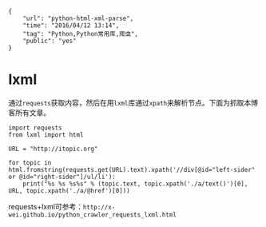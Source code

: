 ```
{
    "url": "python-html-xml-parse",
    "time": "2016/04/12 13:14",
    "tag": "Python,Python常用库,爬虫",
    "public": "yes"
}
```

# lxml

通过`requests`获取内容，然后在用`lxml`库通过`xpath`来解析节点。下面为抓取本博客所有文章。

```
import requests
from lxml import html

URL = "http://itopic.org"

for topic in html.fromstring(requests.get(URL).text).xpath('//div[@id="left-sider" or @id="right-sider"]/ul/li'):
    print("%s %s %s%s" % (topic.text, topic.xpath('./a/text()')[0], URL, topic.xpath('./a/@href')[0]))
```

requests+lxml可参考：`http://x-wei.github.io/python_crawler_requests_lxml.html`